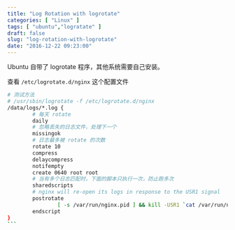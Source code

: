```yaml
---
title: "Log Rotation with logrotate"
categories: [ "Linux" ]
tags: [ "ubuntu","logratate" ]
draft: false
slug: "log-rotation-with-logrotate"
date: "2016-12-22 09:23:00"
---
```


Ubuntu 自带了 logrotate 程序，其他系统需要自己安装。

查看 `/etc/logrotate.d/nginx` 这个配置文件


<!--more-->


````bash
# 测试方法
# /usr/sbin/logrotate -f /etc/logrotate.d/nginx
/data/logs/*.log {
        # 每天 rotate
        daily
        # 忽略丢失的日志文件，处理下一个
        missingok
        # 日志最多被 rotate 的次数
        rotate 10
        compress
        delaycompress
        notifempty
        create 0640 root root
        # 当有多个日志匹配时，下面的脚本只执行一次，防止跑多次
        sharedscripts
        # nginx will re-open its logs in response to the USR1 signal
        postrotate
                [ -s /var/run/nginx.pid ] && kill -USR1 `cat /var/run/nginx.pid`
        endscript
}
```